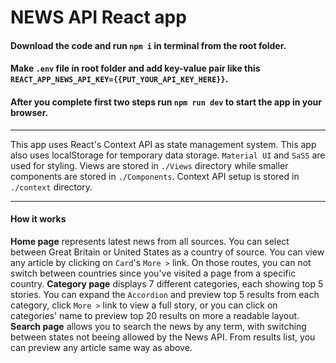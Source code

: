 # NEWS API React app

#### Download the code and run `npm i` in terminal from the root folder.

#### Make `.env` file in root folder and add key-value pair like this `REACT_APP_NEWS_API_KEY={{PUT_YOUR_API_KEY_HERE}}`.

#### After you complete first two steps run `npm run dev` to start the app in your browser.
___

This app uses React's Context API as state management system.
This app also uses localStorage for temporary data storage.
`Material UI` and `SaSS` are used for styling.
Views are stored in `./Views` directory while smaller components are stored in `./Components`. Context API setup is stored in `./context` directory.
___

#### How it works

**Home page** represents latest news from all sources. You can select between Great Britain or United States as a country of source.
You can view any article by clicking on `Card`'s `More >` link. On those routes, you can not switch between countries since you've visited a page from a specific country.
**Category page** displays 7 different categories, each showing top 5 stories.
You can expand the `Accordion` and preview top 5 results from each category, click `More >` link to view a full story, or you can click on categories' name to preview top 20 results on more a readable layout. **Search page** allows you to search the news by any term, with switching between states not beeing allowed by the News API. From results list, you can preview any article same way as above.
